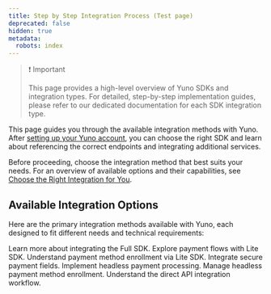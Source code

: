```yaml
---
title: Step by Step Integration Process (Test page)
deprecated: false
hidden: true
metadata:
  robots: index
---
```

> ❗️ Important
>
> This page provides a high-level overview of Yuno SDKs and integration types. For detailed, step-by-step implementation guides, please refer to our dedicated documentation for each SDK integration type.

This page guides you through the available integration methods with Yuno. After [setting up your Yuno account](doc:step-1-set-up-your-account), you can choose the right SDK and learn about referencing the correct endpoints and integrating additional services.

Before proceeding, choose the integration method that best suits your needs. For an overview of available options and their capabilities, see [Choose the Right Integration for You](doc:choose-the-right-integration-for-you).

## Available Integration Options

Here are the primary integration methods available with Yuno, each designed to fit different needs and technical requirements:

<Cards columns={4}>
  <Card title="Full SDK" href="/docs/full-sdk-workflow" icon="fa-code">
    Learn more about integrating the Full SDK.
  </Card>

  <Card title="Lite SDK (Payment)" href="/docs/the-ultimate-checkout-lite" icon="fa-code">
    Explore payment flows with Lite SDK.
  </Card>

  <Card title="Lite SDK (Enrollment)" href="/docs/enrollment-lite" icon="fa-code">
    Understand payment method enrollment via Lite SDK.
  </Card>

  <Card title="Secure Fields" href="/docs/secure-fields" icon="fa-code">
    Integrate secure payment fields.
  </Card>

  <Card title="Headless SDK (Payment)" href="/docs/headless-sdk-integration" icon="fa-code">
    Implement headless payment processing.
  </Card>

  <Card title="Headless SDK (Enrollment)" href="/docs/headless-sdk-enrollment-steps" icon="fa-code">
    Manage headless payment method enrollment.
  </Card>

  <Card title="Direct Workflow" href="/docs/direct-flow" icon="fa-code">
    Understand the direct API integration workflow.
  </Card>
</Cards>